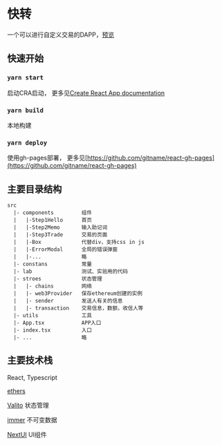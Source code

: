 # 快转
一个可以进行自定义交易的DAPP，[预览](https://seaasun.github.io/my-transfer/)

## 快速开始

### `yarn start` 

启动CRA启动， 更多见[Create React App documentation](https://facebook.github.io/create-react-app/docs/getting-started)

### `yarn build`

本地构建
### `yarn deploy` 

使用gh-pages部署， 更多见[https://github.com/gitname/react-gh-pages](https://github.com/gitname/react-gh-pages)


## 主要目录结构
```
src
  |- components         组件
  |   |-Step1Hello      首页
  |   |-Step2Memo       输入助记词
  |   |-Step3Trade      交易的页面
  |   |-Box             代替div，支持css in js
  |   |-ErrorModal      全局的错误弹窗
  |   |-...             略
  |- constans           常量
  |- lab                测试、实验用的代码
  |- stroes             状态管理
  |   |- chains         网络
  |   |- web3Provider   保存ethereum创建的实例
  |   |- sender         发送人有关的信息
  |   |- transaction    交易信息，数额，收信人等
  |- utils              工具
  |- App.tsx            APP入口
  |- index.tsx          入口
  |- ...                略
```

## 主要技术栈

React, Typescript

[ethers](https://seaasun.github.io/my-transfer/) 

[Valito](https://valtio.pmnd.rs/) 状态管理 

[immer](immerjs/immer) 不可变数据

[NextUI](https://nextui.org/) UI组件